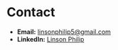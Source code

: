 # Contact

- **Email:** [linsonphilip5@gmail.com](mailto:linsonphilip5@gmail.com)
- **LinkedIn:** [Linson Philip](https://linkedin.com/in/linson-philip)
